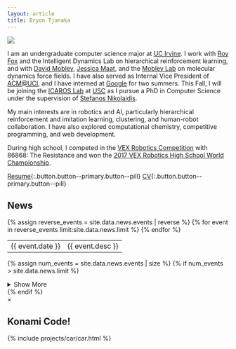```yaml
---
layout: article
title: Bryon Tjanaka
---
```


<!-- Biography -->

<div class="card profile-pic">
  <div class="card__image">
    <img class="image" src="/assets/img/btjanaka.jpg"/>
  </div>
</div>

I am an undergraduate computer science major at [UC Irvine](https://uci.edu/). I
work with [Roy Fox](https://royf.org/) and the Intelligent Dynamics Lab on
hierarchical reinforcement learning, and with
[David Mobley](https://mobleylab.org/people/david-mobley/),
[Jessica Maat](https://www.linkedin.com/in/jessica-maat-2a1875119/), and the
[Mobley Lab](https://mobleylab.org/) on molecular dynamics force fields. I have
also served as Internal Vice President of [ACM@UCI](http://acm-uci.org/), and I
have interned at [Google](https://google.com) for two summers. This Fall, I will
be joining the [ICAROS Lab](http://icaros.usc.edu) at
[USC](https://www.usc.edu/) as I pursue a PhD in Computer Science under the
supervision of [Stefanos Nikolaidis](https://stefanosnikolaidis.net).

My main interests are in robotics and AI, particularly hierarchical
reinforcement and imitation learning, clustering, and human-robot collaboration.
I have also explored computational chemistry, competitive programming, and web
development.

During high school, I competed in the
[VEX Robotics Competition](https://en.wikipedia.org/wiki/VEX_Robotics_Competition)
with 86868: The Resistance and won the
[2017 VEX Robotics High School World Championship](https://www.robotevents.com/robot-competitions/vex-robotics-competition/RE-VRC-17-4887.html).

[<i class="far fa-file-alt"></i> Resume](/assets/pdf/btjanaka-resume.pdf){:.button.button--primary.button--pill}
[<i class="far fa-file-alt"></i> CV](/assets/pdf/btjanaka-cv.pdf){:.button.button--primary.button--pill}

<!-- News -->

<div class="news-section">
  <h2>News</h2>

  <table class="news">
    {% assign reverse_events = site.data.news.events | reverse %}
    {% for event in reverse_events limit:site.data.news.limit %}
      <tr>
        <td class="date">{{ event.date }}</td>
        <td class="desc">{{ event.desc }}</td>
      </tr>
    {% endfor %}
  </table>

  {% assign num_events = site.data.news.events | size %}
  {% if num_events > site.data.news.limit %}

  <details class="show-more">
    <summary>Show More</summary>
    <table class="news">
      {% assign reverse_events = site.data.news.events | reverse %}
      {% for event in reverse_events offset:site.data.news.limit %}
        <tr>
          <td class="date">{{ event.date }}</td>
          <td class="desc">{{ event.desc }}</td>
        </tr>
      {% endfor %}
    </table>
  </details>
  {% endif %}
</div>

<!-- Konami Code and Car Animation -->
<!-- See also https://www.w3schools.com/howto/howto_css_modals.asp -->

<!-- A modal that displays the animation. It starts out hidden. -->
<div id="modal" class="custom__modal">
  <div class="custom__modal-content">
    <span id="close" class="custom__modal-close">&times;</span>
    <h2>Konami Code!</h2>
    {% include projects/car/car.html %}
  </div>
</div>

<script type="text/javascript" src="/assets/js/konami.js"></script>

<script type="text/javascript">
  let modal = document.getElementById("modal");

  // Clicking on the close button or outside the window closes the modal.
  let close = document.getElementById("close");
  close.onclick = function() {
    window.showing_car = false;
    modal.style.display = "none";
  }
  window.onclick = function(event) {
    if(event.target == modal) {
      window.showing_car = false;
      modal.style.display = "none";
    }
  }

  // Konami code activates the modal.
  let konami = new Konami(function() {
    window.showing_car = true; // Global variable for activating the car.
    modal.style.display = "block";
  });
</script>
